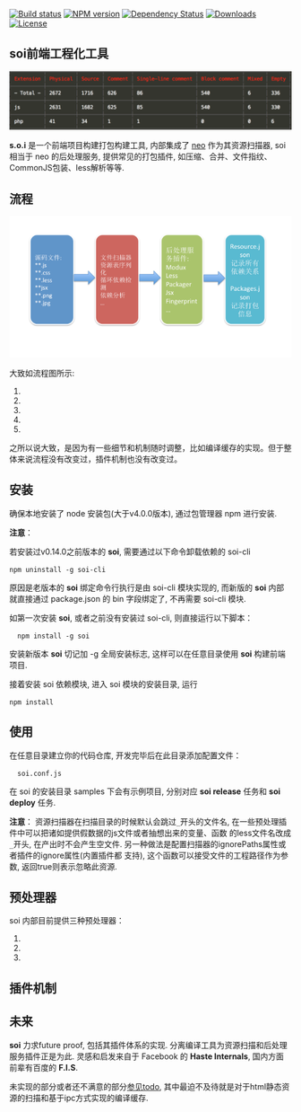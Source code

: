[![Build status][travis-image]][travis-url]
[![NPM version][npm-image]][npm-url]
[![Dependency Status][david-image]][david-url]
[![Downloads][downloads-image]][downloads-url]
[![License][license-image]][license-url]

<style></style>

## soi前端工程化工具

![sloc stats](./doc/assets/sloc.png "sloc stats")

**s.o.i** 是一个前端项目构建打包构建工具, 内部集成了 [neo](https://github.com/AceMood/neo) 作为其资源扫描器, soi 相当于 neo 的后处理服务, 提供常见的打包插件, 如压缩、合并、文件指纹、CommonJS包装、less解析等等. 

## 流程

![workflow](./doc/assets/workflow.png "workflow")

大致如流程图所示:

1. 
2.
3.
4.
5.

之所以说大致，是因为有一些细节和机制随时调整，比如编译缓存的实现。但于整体来说流程没有改变过，插件机制也没有改变过。

## 安装
确保本地安装了 node 安装包(大于v4.0.0版本), 通过包管理器 npm 进行安装. 

**注意**：

若安装过v0.14.0之前版本的 **soi**, 需要通过以下命令卸载依赖的 soi-cli

```
npm uninstall -g soi-cli
```
原因是老版本的 **soi** 绑定命令行执行是由 soi-cli 模块实现的, 而新版的 **soi** 内部就直接通过 package.json 的 bin 字段绑定了, 不再需要 soi-cli 模块. 

如第一次安装 **soi**, 或者之前没有安装过 soi-cli, 则直接运行以下脚本：

```
  npm install -g soi
```

安装新版本 **soi** 切记加 -g 全局安装标志, 这样可以在任意目录使用 **soi** 构建前端项目. 

接着安装 soi 依赖模块, 进入 soi 模块的安装目录, 运行

```
npm install
```

## 使用
在任意目录建立你的代码仓库, 开发完毕后在此目录添加配置文件：
```
  soi.conf.js
```
在 soi 的安装目录 samples 下会有示例项目, 分别对应 **soi release** 任务和 **soi deploy** 任务. 

**注意**：
资源扫描器在扫描目录的时候默认会跳过`_`开头的文件名, 在一些预处理插件中可以把诸如提供假数据的js文件或者抽想出来的变量、函数
的less文件名改成`_`开头, 在产出时不会产生空文件. 另一种做法是配置扫描器的ignorePaths属性或者插件的ignore属性(内置插件都
支持), 这个函数可以接受文件的工程路径作为参数, 返回true则表示忽略此资源. 

## 预处理器

soi 内部目前提供三种预处理器：

1.
2.
3.

## 插件机制

## 未来
**soi** 力求future proof, 包括其插件体系的实现. 分离编译工具为资源扫描和后处理服务插件正是为此. 灵感和启发来自于 Facebook 的 **Haste Internals**, 国内方面前辈有百度的 **F.I.S**. 

未实现的部分或者还不满意的部分[参见todo](./doc/todos.md), 其中最迫不及待就是对于html静态资源的扫描和基于ipc方式实现的编译缓存. 


[travis-image]: https://img.shields.io/travis/Saber-Team/soi.svg?style=flat-square
[travis-url]: https://travis-ci.org/Saber-Team/soi
[npm-image]: https://img.shields.io/npm/v/soi.svg?style=flat-square
[npm-url]: https://npmjs.org/package/soi
[node-image]: https://img.shields.io/node/v/soi.svg?style=flat-square
[node-url]: https://npmjs.org/package/soi
[david-image]: http://img.shields.io/david/Saber-Team/soi.svg?style=flat-square
[david-url]: https://david-dm.org/Saber-Team/soi
[coveralls-image]: https://img.shields.io/coveralls/Saber-Team/soi.svg?style=flat-square
[coveralls-url]: https://coveralls.io/r/Saber-Team/soi?branch=master
[downloads-image]: http://img.shields.io/npm/dm/soi.svg?style=flat-square
[downloads-url]: https://npmjs.org/package/soi
[license-image]: http://img.shields.io/npm/l/soi.svg?style=flat-square
[license-url]: LICENSE.md
